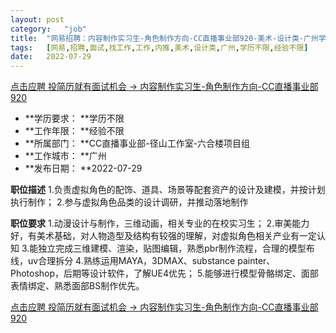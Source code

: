 ```yaml
---
layout:	post
category:	"job"
title:	"网易招聘：内容制作实习生-角色制作方向-CC直播事业部920-美术-设计类-广州学历不限经验不限"
tags:	[网易,招聘,面试,找工作,工作,内推,美术,设计类,广州,学历不限,经验不限]
date:	2022-07-29
---
```


[点击应聘 投简历就有面试机会 -> 内容制作实习生-角色制作方向-CC直播事业部920](http://mobile.bole.netease.com/bole/boleDetail?id=40659&employeeId=346f03c3cda5f04c&key=all)



- **学历要求： **学历不限
- **工作年限： **经验不限
- **所属部门： **CC直播事业部-径山工作室-六合楼项目组
- **工作城市： **广州
- **发布日期： **2022-07-29



**职位描述**
1.负责虚拟角色的配饰、道具、场景等配套资产的设计及建模，并按计划执行制作；
2.参与虚拟角色品类的设计调研，并推动落地制作



**职位要求**
1.动漫设计与制作，三维动画，相关专业的在校实习生；
2.审美能力好，有美术基础，对人物造型及结构有较强的理解，对虚拟角色相关产业有一定认知
3.能独立完成三维建模、渲染，贴图编辑，熟悉pbr制作流程，合理的模型布线，uv合理拆分
4.熟练运用MAYA，3DMAX、substance painter、Photoshop，后期等设计软件，了解UE4优先；
5.能够进行模型骨骼绑定、面部表情绑定、熟悉面部BS制作优先。



[点击应聘 投简历就有面试机会 -> 内容制作实习生-角色制作方向-CC直播事业部920](http://mobile.bole.netease.com/bole/boleDetail?id=40659&employeeId=346f03c3cda5f04c&key=all)